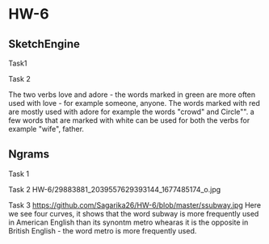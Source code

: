 # HW-6

<h2> SketchEngine </h2>
Task1

Task 2

The two verbs love and adore - the words marked in green are more often used with love - for example someone, anyone. The words marked with red are mostly used with adore for example the words "crowd" and Circle"". a few words that are marked with white can be used for both the verbs for example "wife", father.

<h2>  Ngrams </h2>
Task 1

Task 2
 HW-6/29883881_2039557629393144_1677485174_o.jpg

Task 3
 <a> https://github.com/Sagarika26/HW-6/blob/master/ssubway.jpg </a>
Here we see four curves, it shows that the word subway is more frequently used in American English than its synontm metro whearas it is the opposite in British English - the word metro is more frequently used.

